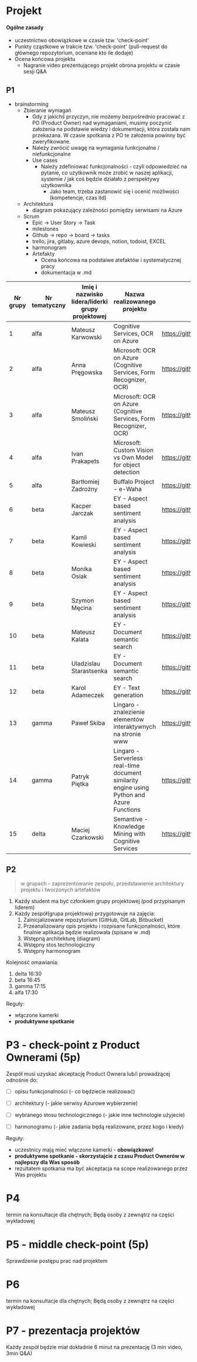 # Projekt

#### Ogólne zasady

- uczestnictwo obowiązkowe w czasie tzw. 'check-point' 
- Punkty cząstkowe w trakcie tzw. 'check-point' (pull-request do głównego repozytorium, oceniane kto ile dodaje) 
- Ocena końcowa projektu
  - Nagranie video prezentującego projekt obrona projektu w czasie sesji Q&A



## P1

- brainstorming
  - Zbieranie wymagań
    - Gdy z jakichś przyczyn, nie możemy bezpośrednio pracować z PO (Product Owner) nad wymaganiami, musimy poczynić założenia na podstawie wiedzy i dokumentacji, która została nam przekazana. W czasie spotkania z PO te założenia powinny być zweryfikowane.
    - Należy zwrócić uwagę na wymagania funkcjonalne / niefunkcjonalne
    - Use cases
      - Należy zdefiniować funkcjonalności - czyli odpowiedzieć na pytanie, co użytkownik może zrobić w naszej aplikacji, systemie / jak coś będzie działało z perspektywy użytkownika 
        - Jako team, trzeba zastanowić się i ocenić możliwości (kompetencje, czas itd)
  - Architektura
    - diagram pokazujący zależności pomiędzy serwisami na Azure
  - Scrum
    - Epic -> User Story  -> Task
    - milestones 
    - Github -> repo -> board -> tasks
    - trello, jira, gitlaby, azure devops, notion, todoist, EXCEL
    - harmonogram 
    - Artefakty 
      - Ocena końcowa na podstaiwe atefaktów i systematycznej pracy 
      - dokumentacja w .md

| Nr grupy | Nr tematyczny | Imię i  nazwisko lidera/liderki grupy projektowej | Nazwa realizowanego projektu                                 | Repo link                                                    | Check 1/2 | Check 2/2 |
| -------- | ------------- | ------------------------------------------------- | ------------------------------------------------------------ | ------------------------------------------------------------ | --------- | --------- |
| 1        | alfa          | Mateusz  Karwowski                                | Cognitive Services, OCR on Azure                             | https://github.com/mateo100/Cognitive-Services-App           |           |           |
| 2        | alfa          | Anna  Pręgowska                                   | Microsoft: OCR on Azure (Cognitive  Services, Form Recognizer, OCR) | https://github.com/pregowskaanna/OCR-on-Azure.git            |           |           |
| 3        | alfa          | Mateusz  Smoliński                                | Microsoft: OCR on Azure (Cognitive  Services, Form Recognizer, OCR) | https://github.com/matsmolinski/AI-on-Azure-OCR/blob/main/dokumentacja.md |           |           |
| 4        | alfa          | Ivan  Prakapets                                   | Microsoft: Custom Vision vs Own Model  for object detection  | https://github.com/ispmor/azure-project                      |           |           |
| 5        | alfa          | Bartłomiej  Zadrożny                              | Buffalo Project - e-Waha                                     | https://github.com/bzadrozny/e-waha                          |           |           |
| 6        | beta          | Kacper  Jarczak                                   | EY - Aspect based sentiment analysis                         | https://github.com/kjarczak/EY-aspect-based-sentiment-analysis/blob/main/Projekt.md |           |           |
| 7        | beta          | Kamil  Kowieski                                   | EY - Aspect based sentiment analysis                         | https://github.com/kmml1/EY_aspect_based_sentiment_analysis  |           |           |
| 8        | beta          | Monika Osiak                                      | EY - Aspect based sentiment analysis                         | https://github.com/monika-osiak/azure-ml                     |           |           |
| 9        | beta          | Szymon Męcina                                     | EY - Aspect based sentiment analysis                         | https://github.com/aksloms/Azure-Twitter-Sentiment-Analysis  |           |           |
| 10       | beta          | Mateusz  Kalata                                   | EY - Document semantic search                                | https://github.com/MateuszKalata/AzureProject                |           |           |
| 11       | beta          | Uladzislau  Starastsenka                          | EY - Document semantic search                                | https://github.com/VladStarostenko/Document-Semantic-Search  |           |           |
| 12       | beta          | Karol  Adameczek                                  | EY - Text generation                                         | https://github.com/KarolAdameczek/SentenceCompletionAzure    |           |           |
| 13       | gamma         | Paweł Skiba                                       | Lingaro - znalezienie elementów  interaktywnych na stronie www | https://github.com/pawellski/MS_AZURE_AI_WEB_SCRAPING        | x         |           |
| 14       | gamma         | Patryk  Piętka                                    | Lingaro -  Serverless real-time document similarity engine using Python and Azure  Functions | https://github.com/jeleniep/ServerlessRealTimeDocumentSimilarityEngineUsingPythonAndAzureFunctions | x         |           |
| 15       | delta         | Maciej  Czarkowski                                | Semantive - Knowledge Mining with  Cognitive Services        | https://github.com/azureWUT/semantiveOnAzure                 | x         |           |



## P2

> w grupach - zaprezentowanie zespołu, przedstawienie architektury projektu i tworzonych artefaktów 



1. Każdy student ma być członkiem grupy projektowej (pod przypisanym liderem)
2. Każdy zespół(grupa projektowa) przygotowuje na zajęcia:
   1. Zainicjalizowane repozytorium (GitHub, GitLab, Bitbucket)
   2. Przeanalizowany opis projektu i rozpisane funkcjonalności, które finalnie aplikacja będzie realizowała (spisane w .md)
   3. Wstępną architekturę (diagram)
   4. Wstępny stos technologiczny
   5. Wstępny harmonogram



Kolejność omawiania:

1. delta 16:30
2. beta 16:45
3. gamma 17:15
4. alfa 17:30



Reguły: 

- włączone kamerki
- **produktywne spotkanie**



# P3 - check-point z Product Ownerami (5p)

Zespół musi uzyskać akceptację Product Ownera lub/i prowadzącej odnośnie do:

- [ ] opisu funkcjonalności (- co będziecie realizować)
- [ ] architektury (- jakie serwisy Azurowe wybierzenie)
- [ ] wybranego stosu technologicznego (- jakie inne technologie użyjecie)
- [ ] harmonogramu (- jakie zadania będą realizowane, przez kogo i kiedy)



Reguły: 

- uczestnicy mają mieć włączone kamerki - **obowiązkowo!**
- **produktywne spotkanie - skorzystajcie z czasu Product Ownerów w najlepszy dla Was sposób**
- rezultatem spotkania ma być akceptacja na scope realizowanego przez Was projektu



# P4 

termin na konsultacje dla chętnych; Będą osoby z zewnątrz na części wykładowej



# P5 - middle check-point (5p)

Sprawdzenie postępu prac nad projektem





# P6

termin na konsultacje dla chętnych; Będą osoby z zewnątrz na części wykładowej 





# P7 - prezentacja projektów

Każdy zespół będzie miał dokładnie 6 minut na prezentację (3 min video, 3min Q&A)

